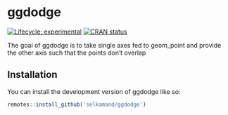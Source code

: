 
<!-- README.md is generated from README.Rmd. Please edit that file -->

# ggdodge

<!-- badges: start -->

[![Lifecycle:
experimental](https://img.shields.io/badge/lifecycle-experimental-orange.svg)](https://lifecycle.r-lib.org/articles/stages.html#experimental)
[![CRAN
status](https://www.r-pkg.org/badges/version/ggdodge)](https://CRAN.R-project.org/package=ggdodge)
<!-- badges: end -->

The goal of ggdodge is to take single axes fed to geom_point and provide
the other axis such that the points don’t overlap

## Installation

You can install the development version of ggdodge like so:

``` r
remotes::install_github('selkamand/ggdodge')
```

